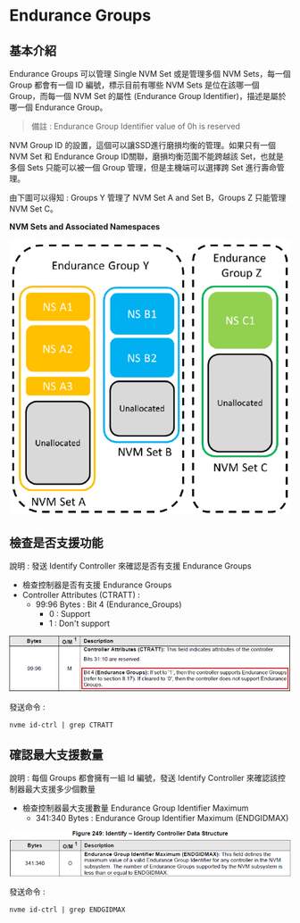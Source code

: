 # Endurance Groups



## 基本介紹

Endurance Groups 可以管理 Single NVM Set 或是管理多個 NVM Sets，每一個 Group 都會有一個 ID 編號，標示目前有哪些 NVM Sets 是位在該哪一個 Group，而每一個 NVM Set 的屬性 (Endurance Group Identifier)，描述是屬於哪一個 Endurance Group。

>  備註 : Endurance Group Identifier value of 0h is reserved

NVM Group ID 的設置，這個可以讓SSD進行磨損均衡的管理。如果只有一個NVM Set 和 Endurance Group ID關聯，磨損均衡范圍不能跨越該 Set，也就是多個 Sets 只能可以被一個 Group 管理，但是主機端可以選擇跨 Set 進行壽命管理。

由下圖可以得知 : Groups Y 管理了 NVM Set A and Set B，Groups Z 只能管理 NVM Set C。

**NVM Sets and Associated Namespaces**

![Endurance Groups](https://github.com/miniedwins/learning/blob/main/nvme/pic/NVM_Sets_and_Associated_Namespaces.png)



## 檢查是否支援功能

說明 : 發送 Identify Controller 來確認是否有支援 Endurance Groups

* 檢查控制器是否有支援 Endurance Groups
* Controller Attributes (CTRATT) : 
  * 99:96 Bytes : Bit 4 (Endurance_Groups)
    * 0 : Support
    * 1 : Don't support

![endurance_group](https://github.com/miniedwins/learning/blob/main/nvme/pic/identify_controller/Identify_Controller_CTRATT_Bit4_Endurance_Groups.png)

發送命令 : 

~~~shell
nvme id-ctrl | grep CTRATT
~~~



## 確認最大支援數量

說明 : 每個 Groups 都會擁有一組 Id 編號，發送 Identify Controller 來確認該控制器最大支援多少個數量

* 檢查控制器最大支援數量 Endurance Group Identifier Maximum
  * 341:340 Bytes : Endurance Group Identifier Maximum (ENDGIDMAX)

![Identifier Maximum](https://github.com/miniedwins/learning/blob/main/nvme/pic/identify_controller/Identify_Controller_Endurance_Group_Identifier_Maximum.png)

發送命令 : 

~~~shell
nvme id-ctrl | grep ENDGIDMAX
~~~

